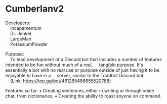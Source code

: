 # Cumberlanv2

Developers:  
&nbsp;&nbsp;&nbsp;&nbsp;Incapamentum  
&nbsp;&nbsp;&nbsp;&nbsp;Dr. Jenkel  
&nbsp;&nbsp;&nbsp;&nbsp;LargeMan  
&nbsp;&nbsp;&nbsp;&nbsp;PotassiumPowder

Purpose:  
&nbsp;&nbsp;&nbsp;&nbsp;To lead development of a Discord bot that includes a number of features intended
to be fun without much of a real,
&nbsp;&nbsp;&nbsp;&nbsp;tangible purpose. It's essentially a bot with
no real use or purpose outside of just having it to be enjoyable to have in a
&nbsp;&nbsp;&nbsp;&nbsp;server, similar to the Toddbot Discord bot.  
&nbsp;&nbsp;&nbsp;&nbsp;(Link: https://top.gg/bot/461265486655520788)

Features so far:
• Creating sentences, either in writing or through voice chat, from dictionaries.
• Creating the ability to roast anyone on command.